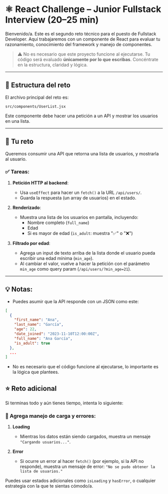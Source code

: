 # ⚛️ React Challenge – Junior Fullstack Interview (20–25 min)

Bienvenido/a. Este es el segundo reto técnico para el puesto de Fullstack Developer. Aquí trabajaremos con un componente de React para evaluar tu razonamiento, conocimiento del framework y manejo de componentes.

> ⚠️ No es necesario que este proyecto funcione al ejecutarse. Tu código será evaluado **únicamente por lo que escribas**. Concéntrate en la estructura, claridad y lógica.

---

## 📁 Estructura del reto

El archivo principal del reto es:

`src/components/UserList.jsx`

Este componente debe hacer una petición a un API y mostrar los usuarios en una lista.

---

## 🧪 Tu reto

Queremos consumir una API que retorna una lista de usuarios, y mostrarla al usuario.

### ✅ Tareas:

1. **Petición HTTP al backend**:
   - Usa `useEffect` para hacer un `fetch()` a la URL `/api/users/`.
   - Guarda la respuesta (un array de usuarios) en el estado.

2. **Renderizado**:
   - Muestra una lista de los usuarios en pantalla, incluyendo:
     - Nombre completo (`full_name`)
     - Edad
     - Si es mayor de edad (`is_adult`: muestra "✅" o "❌")

3. **Filtrado por edad**:
   - Agrega un input de texto arriba de la lista donde el usuario pueda escribir una edad mínima (`min_age`).
   - Al cambiar el valor, vuelve a hacer la petición con el parámetro `min_age` como query param (`/api/users/?min_age=21`).

---

## 💡 Notas:

- Puedes asumir que la API responde con un JSON como este:

```json
[
  {
    "first_name": "Ana",
    "last_name": "García",
    "age": 22,
    "date_joined": "2023-11-10T12:00:00Z",
    "full_name": "Ana García",
    "is_adult": true
  },
  ...
]
```

- No es necesario que el código funcione al ejecutarse, lo importante es la lógica que plantees.


## ⭐ Reto adicional 

Si terminas todo y aún tienes tiempo, intenta lo siguiente:

### 🧩 Agrega manejo de carga y errores:

1. **Loading**
   - Mientras los datos están siendo cargados, muestra un mensaje `"Cargando usuarios..."`.

2. **Error**
   - Si ocurre un error al hacer `fetch()` (por ejemplo, si la API no responde), muestra un mensaje de error: `"No se pudo obtener la lista de usuarios."`

Puedes usar estados adicionales como `isLoading` y `hasError`, o cualquier estrategia con la que te sientas cómodo/a.
